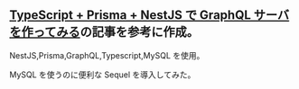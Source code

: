 ## [TypeScript + Prisma + NestJS で GraphQL サーバを作ってみる](https://zenn.dev/rince/articles/50a66241d04f0b)の記事を参考に作成。

NestJS,Prisma,GraphQL,Typescript,MySQL を使用。

MySQL を使うのに便利な Sequel を導入してみた。
